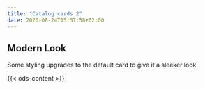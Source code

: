```yaml
---
title: "Catalog cards 2"
date: 2020-08-24T15:57:58+02:00
---
```



## Modern Look

Some styling upgrades to the default card to give it a sleeker look.


{{< ods-content >}}